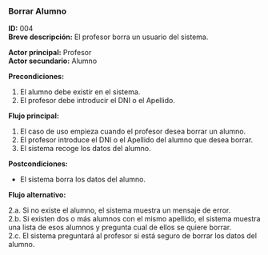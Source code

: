 ### Borrar Alumno**ID:** 004   **Breve descripción:** El profesor borra un usuario del sistema.**Actor principal:** Profesor   **Actor secundario:** Alumno**Precondiciones:**1. El alumno debe existir en el sistema.2. El profesor debe introducir el DNI o el Apellido.**Flujo principal:**1. El caso de uso empieza cuando el profesor desea borrar un alumno.   2. El profesor introduce el DNI o el Apellido del alumno que desea borrar.   3. El sistema recoge los datos del alumno.   **Postcondiciones:*** El sistema borra los datos del alumno.**Flujo alternativo:**2.a. Si no existe el alumno, el sistema muestra un mensaje de error.  2.b. Si existen dos o más alumnos con el mismo apellido, el sistema muestra una lista de esos alumnos y pregunta cual de ellos se quiere borrar.  2.c. El sistema preguntará al profesor si está seguro de borrar los datos del alumno.